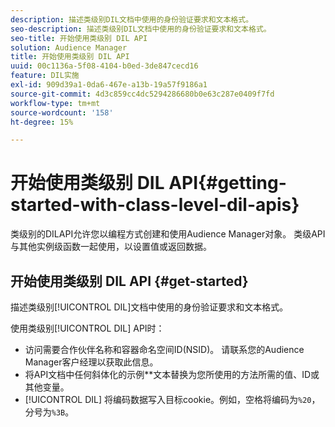 ```yaml
---
description: 描述类级别DIL文档中使用的身份验证要求和文本格式。
seo-description: 描述类级别DIL文档中使用的身份验证要求和文本格式。
seo-title: 开始使用类级别 DIL API
solution: Audience Manager
title: 开始使用类级别 DIL API
uuid: 00c1136a-5f08-4104-b0ed-3de847cecd16
feature: DIL实施
exl-id: 909d39a1-0da6-467e-a13b-19a57f9186a1
source-git-commit: 4d3c859cc4dc5294286680b0e63c287e0409f7fd
workflow-type: tm+mt
source-wordcount: '158'
ht-degree: 15%

---
```


# 开始使用类级别 DIL API{#getting-started-with-class-level-dil-apis}

类级别的DILAPI允许您以编程方式创建和使用Audience Manager对象。 类级API与其他实例级函数一起使用，以设置值或返回数据。

## 开始使用类级别 DIL API {#get-started}

描述类级别[!UICONTROL DIL]文档中使用的身份验证要求和文本格式。

<!-- 

c_class_start.xml

 -->

使用类级别[!UICONTROL DIL] API时：

* 访问需要合作伙伴名称和容器命名空间ID(NSID)。 请联系您的Audience Manager客户经理以获取此信息。
* 将API文档中任何斜体化的示例&#x200B;**&#x200B;文本替换为您所使用的方法所需的值、ID或其他变量。
* [!UICONTROL DIL] 将编码数据写入目标cookie。例如，空格将编码为`%20`，分号为`%3B`。
